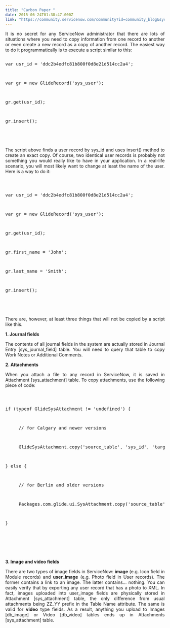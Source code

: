 ```yaml
---
title: "Carbon Paper "
date: 2015-06-24T01:38:47.000Z
link: "https://community.servicenow.com/community?id=community_blog&sys_id=e45d2629dbd0dbc01dcaf3231f96192d"
---
```

<p style="text-align: justify;">It is no secret for any ServiceNow administrator that there are lots of situations where you need to copy information from one record to another or even create a new record as a copy of another record. The easiest way to do it programmatically is to execute a script similar to this:</p><p style="text-align: justify;"></p><pre __default_attr="javascript" __jive_macro_name="code" class="jive_text_macro jive_macro_code _jivemacro_uid_14350919848193347" jivemacro_uid="_14350919848193347">
<p>var usr_id = 'ddc2b4edfc81b800f0d8e21d514cc2a4';</p>
<p>var gr = new GlideRecord('sys_user');</p>
<p>gr.get(usr_id);</p>
<p>gr.insert();</p>

</pre><p style="text-align: justify;"></p><p style="text-align: justify;">The script above finds a user record by sys_id and uses insert() method to create an exact copy. Of course, two identical user records is probably not something you would really like to have in your application. In a real-life scenario, you will most likely want to change at least the name of the user. Here is a way to do it:</p><p style="text-align: justify;"></p><pre __default_attr="javascript" __jive_macro_name="code" class="jive_text_macro jive_macro_code _jivemacro_uid_14350919847965964" jivemacro_uid="_14350919847965964">
<p>var usr_id = 'ddc2b4edfc81b800f0d8e21d514cc2a4';</p>
<p>var gr = new GlideRecord('sys_user');</p>
<p>gr.get(usr_id);</p>
<p>gr.first_name = 'John';</p>
<p>gr.last_name = 'Smith';</p>
<p>gr.insert();</p>

</pre><p style="text-align: justify;"></p><p style="text-align: justify;">There are, however, at least three things that will not be copied by a script like this.</p><p style="text-align: justify;"></p><p style="text-align: justify;"><strong>1. Journal fields</strong></p><p style="text-align: justify;"></p><p style="text-align: justify;">The contents of all journal fields in the system are actually stored in Journal Entry [sys_journal_field] table. You will need to query that table to copy Work Notes or Additional Comments.</p><p style="text-align: justify;"></p><p style="text-align: justify;"><strong>2. Attachments</strong></p><p style="text-align: justify;"></p><p style="text-align: justify;">When you attach a file to any record in ServiceNow, it is saved in Attachment [sys_attachment] table. To copy attachments, use the following piece of code:</p><p style="text-align: justify;"></p><pre __default_attr="javascript" __jive_macro_name="code" class="jive_text_macro jive_macro_code _jivemacro_uid_14350919847566513" jivemacro_uid="_14350919847566513">
<p>if (typeof GlideSysAttachment != 'undefined') {</p>
<p>     // for Calgary and newer versions</p>
<p>     GlideSysAttachment.copy('source_table', 'sys_id', 'target_table', 'sys_id');</p>
<p>} else {</p>
<p>     // for Berlin and older versions</p>
<p>     Packages.com.glide.ui.SysAttachment.copy('source_table', 'sys_id', 'target_table', 'sys_id');</p>
<p>}</p>

</pre><p style="text-align: justify;"><strong><br/></strong></p><p style="text-align: justify;"><strong>3. Image and video fields</strong></p><p style="text-align: justify;"></p><p style="text-align: justify;">There are two types of image fields in ServiceNow: <strong>image</strong> (e.g. Icon field in Module records) and <strong>user_image</strong> (e.g. Photo field in User records). The former contains a link to an image. The latter contains… nothing. You can easily verify that by exporting any user record that has a photo to XML. In fact, images uploaded into user_image fields are physically stored in Attachment [sys_attachment] table, the only difference from usual attachments being ZZ_YY prefix in the Table Name attribute. The same is valid for <strong>video</strong> type fields. As a result, anything you upload to Images [db_image] or Video [db_video] tables ends up in Attachments [sys_attachment] table.</p>
